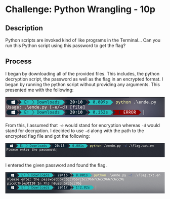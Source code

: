 # Challenge: Python Wrangling - 10p

## Description
Python scripts are invoked kind of like programs in the Terminal... Can you run this Python script using this password to get the flag?

## Process
I began by downloading all of the provided files. This includes, the python decryption script, the password as well as the flag in an encrypted format. I began by running the python script without providing any arguments. This presented me with the following:

![image1](images/pythonwrangling1.PNG)

From this, I assumed that ``-e`` would stand for encryption whereas ``-d`` would stand for decryption. I decided to use ``-d`` along with the path to the encrypted flag file and got the following:

![image2](images/pythonwrangling2.png)

I entered the given password and found the flag.

![image3](images/pythonwrangling3.png)